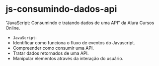 # js-consumindo-dados-api
 "JavaScript: Consumindo e tratando dados de uma API" da Alura Cursos Online.

- `JavaScript`: 
- Identificar como funciona o fluxo de eventos do Javascript.
- Compreender como consumir uma API.
- Tratar dados retornados de uma API.
- Manipular elementos através da interação do usuário.
